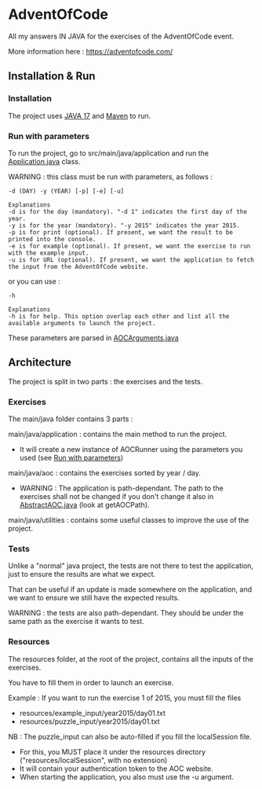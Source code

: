 # AdventOfCode
All my answers IN JAVA for the exercises of the AdventOfCode event.

More information here : https://adventofcode.com/

## Installation & Run

### Installation
The project uses [JAVA 17](https://jdk.java.net/archive/) and [Maven](https://maven.apache.org/download.cgi) to run.

### Run with parameters
To run the project, go to src/main/java/application and run the [Application.java](src/main/java/application/Application.java) class.

WARNING : this class must be run with parameters, as follows :

    -d (DAY) -y (YEAR) [-p] [-e] [-u]

    Explanations
    -d is for the day (mandatory). "-d 1" indicates the first day of the year.
    -y is for the year (mandatory). "-y 2015" indicates the year 2015.
    -p is for print (optional). If present, we want the result to be printed into the console.
    -e is for example (optional). If present, we want the exercise to run with the example input.
    -u is for URL (optional). If present, we want the application to fetch the input from the AdventOfCode website.

or you can use :

    -h

    Explanations
    -h is for help. This option overlap each other and list all the available arguments to launch the project.

These parameters are parsed in [AOCArguments.java](src/main/java/utilities/AOCArguments.java)

## Architecture
The project is split in two parts : the exercises and the tests.

### Exercises
The main/java folder contains 3 parts :

main/java/application : contains the main method to run the project.
 - It will create a new instance of AOCRunner using the parameters you used (see [Run with parameters](#run-with-parameters))

main/java/aoc : contains the exercises sorted by year / day.
 - WARNING : The application is path-dependant. The path to the exercises shall not be changed if you don't change it also in [AbstractAOC.java](src/main/java/utilities/AbstractAOC.java) (look at getAOCPath).

main/java/utilities : contains some useful classes to improve the use of the project.

### Tests
Unlike a "normal" java project, the tests are not there to test the application,
just to ensure the results are what we expect.

That can be useful if an update is made somewhere on the application,
and we want to ensure we still have the expected results.

WARNING : the tests are also path-dependant. They should be under the same path as the exercise it wants to test.

### Resources
The resources folder, at the root of the project, contains all the inputs of the exercises.

You have to fill them in order to launch an exercise.

Example : If you want to run the exercise 1 of 2015, you must fill the files
 - resources/example_input/year2015/day01.txt
 - resources/puzzle_input/year2015/day01.txt

NB : The puzzle_input can also be auto-filled if you fill the localSession file.
 - For this, you MUST place it under the resources directory ("resources/localSession", with no extension)
 - It will contain your authentication token to the AOC website.
 - When starting the application, you also must use the -u argument.